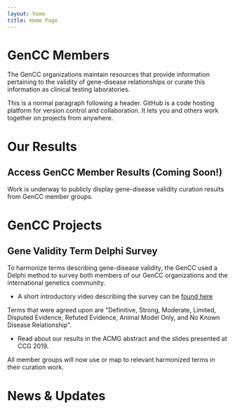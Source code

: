 ```yaml
---
layout: home
title: Home Page
---
```


# GenCC Members
The GenCC organizations maintain resources that provide information pertaining to the validity of gene-disease relationships or curate this information as clinical testing laboratories.

This is a normal paragraph following a header. GitHub is a code hosting platform for version control and collaboration. It lets you and others work together on projects from anywhere.

# Our Results

## Access GenCC Member Results (Coming Soon!)
Work is underway to publicly display gene-disease validity curation results from GenCC member groups.

# GenCC Projects

## Gene Validity Term Delphi Survey
To harmonize terms describing gene-disease validity, the GenCC used a Delphi method to survey both members of our GenCC organizations and the international genetics community.

- A short introductory video describing the survey can be [found here](https://vimeo.com/306463165)

Terms that were agreed upon are "Definitive, Strong, Moderate, Limited, Disputed Evidence, Refuted Evidence, Animal Model Only, and No Known Disease Relationship".

- Read about our results in the ACMG abstract and the slides presented at CCG 2019.

All member groups will now use or map to relevant harmonized terms in their curation work.

# News & Updates
